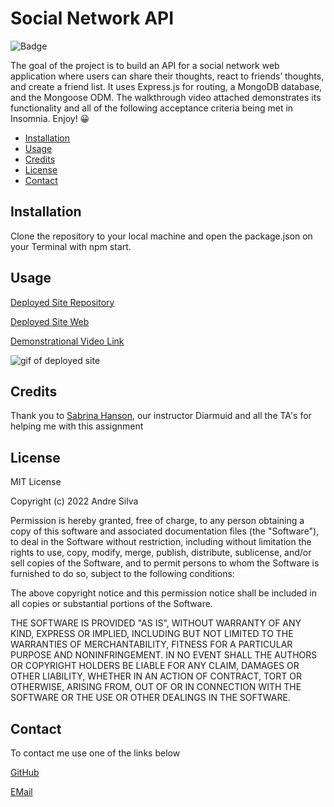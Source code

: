 # Social Network API


![Badge](https://img.shields.io/badge/AndreGitHub-MIT-green.svg)

The goal of the project is to build an API for a social network web application where users can share their thoughts, react to friends’ thoughts, and create a friend list. It uses Express.js for routing, a MongoDB database, and the Mongoose ODM. The walkthrough video attached demonstrates its functionality and all of the following acceptance criteria being met in Insomnia. Enjoy! 😀



- [Installation](#installation)
- [Usage](#usage)
- [Credits](#credits)
- [License](#license)
- [Contact](#contact)

## Installation

Clone the repository to your local machine and open the package.json on your Terminal with npm start.

## Usage

[Deployed Site Repository](https://github.com/andresilva8624/social-media-api)

[Deployed Site Web](https://andresilva8624.github.io/social-media-api/)

[Demonstrational Video Link](https://drive.google.com/file/d/1gQDtCINHS4aJsNQPZP2ozdR3ymUKj_3a/view)

![gif of deployed site](/models/website.gif)



## Credits

Thank you to [Sabrina Hanson](https://www.github.com/sabhanson), our instructor Diarmuid and all the TA's for helping me with this assignment

## License

MIT License

Copyright (c) 2022 Andre Silva

Permission is hereby granted, free of charge, to any person obtaining a copy
of this software and associated documentation files (the "Software"), to deal
in the Software without restriction, including without limitation the rights
to use, copy, modify, merge, publish, distribute, sublicense, and/or sell
copies of the Software, and to permit persons to whom the Software is
furnished to do so, subject to the following conditions:

The above copyright notice and this permission notice shall be included in all
copies or substantial portions of the Software.

THE SOFTWARE IS PROVIDED "AS IS", WITHOUT WARRANTY OF ANY KIND, EXPRESS OR
IMPLIED, INCLUDING BUT NOT LIMITED TO THE WARRANTIES OF MERCHANTABILITY,
FITNESS FOR A PARTICULAR PURPOSE AND NONINFRINGEMENT. IN NO EVENT SHALL THE
AUTHORS OR COPYRIGHT HOLDERS BE LIABLE FOR ANY CLAIM, DAMAGES OR OTHER
LIABILITY, WHETHER IN AN ACTION OF CONTRACT, TORT OR OTHERWISE, ARISING FROM,
OUT OF OR IN CONNECTION WITH THE SOFTWARE OR THE USE OR OTHER DEALINGS IN THE
SOFTWARE.

## Contact

To contact me use one of the links below

[GitHub](https://www.github.com/andresilva8624)

[EMail](mailto:andresilva8624@gmail.com)
